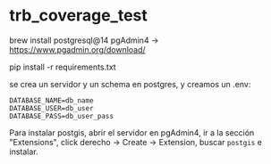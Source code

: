 # trb_coverage_test

brew install postgresql@14
pgAdmin4 -> https://www.pgadmin.org/download/

pip install -r requirements.txt

se crea un servidor y un schema en postgres, y creamos un .env:

```
DATABASE_NAME=db_name
DATABASE_USER=db_user
DATABASE_PASS=db_user_pass
```

Para instalar postgis, abrir el servidor en pgAdmin4, ir a la sección "Extensions", click derecho -> Create -> Extension, buscar `postgis` e instalar. 